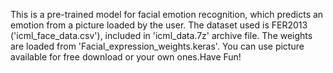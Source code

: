 This is a pre-trained model for facial emotion recognition, which predicts an emotion from a picture loaded by the user.
The dataset used is FER2013 ('icml_face_data.csv'), included in 'icml_data.7z' archive file.
The weights are loaded from 'Facial_expression_weights.keras'.
You can use picture available for free download or your own ones.Have Fun!
